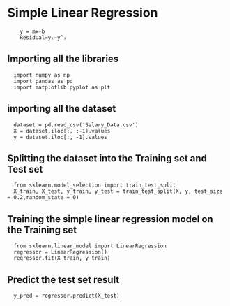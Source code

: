 # Simple Linear Regression

```
	y = mx+b
	Residual=yᵢ−y^ᵢ

```

## Importing all the libraries

```
  import numpy as np
  import pandas as pd
  import matplotlib.pyplot as plt
```

## importing all the dataset

```
  dataset = pd.read_csv('Salary_Data.csv')
  X = dataset.iloc[:, :-1].values
  y = dataset.iloc[:, -1].values
```

## Splitting the dataset into the Training set and Test set

```
  from sklearn.model_selection import train_test_split
  X_train, X_test, y_train, y_test = train_test_split(X, y, test_size = 0.2,random_state = 0)
```

## Training the simple linear regression model on the Training set

```
  from sklearn.linear_model import LinearRegression
  regressor = LinearRegression()
  regressor.fit(X_train, y_train)
```

## Predict the test set result

```
  y_pred = regressor.predict(X_test)
```
